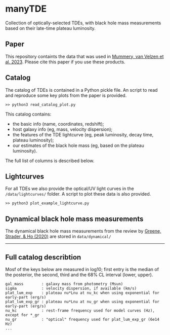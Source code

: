 # manyTDE
Collection of optically-selected TDEs, with black hole mass measurements based on their late-time plateau luminosity. 

## Paper
This repository containts the data that was used in [Mummery, van Velzen et al. 2023](https://ui.adsabs.harvard.edu/abs/2023arXiv230808255M/abstract). Please cite this paper if you use these products. 

## Catalog
The catalog of TDEs is contained in a Python pickle file. An script to read and reproduce some key plots from the paper is provided. 

`>> python3 read_catalog_plot.py`

This catalog contains: 
-  the basic info (name, coordinates, redshift);
-  host galaxy info (eg, mass,  velocity dispersion);
-  the features of the TDE lightcurve (eg, peak luminosity, decay time, plateau luminosity);
-  our estimates of the black hole mass (eg, based on the plateau luminosity).

The full list of columns is described below.  

## Lightcurves
For all TDEs we also provide the optical/UV light curves in the `/data/lightcurves/` folder. A script to plot these data is also provided. 

`>> python3 plot_example_lightcurve.py`

## Dynamical black hole mass measurements 
The dynamical black hole mass measurements from the review by [Greene, Strader, & Ho (2020)](https://ui.adsabs.harvard.edu/abs/2020ARA%26A..58..257G/abstract) are stored in `data/dynamical/`

***

## Full catalog describtion

Mosf of the keys below are measured in log10; first entry is the median of the posterior, the second, third and the 68% CL interval (lower, upper).

```
gal_mass        : galaxy mass from photometry (Msun)
sigma           : velocity dispersion, if available (km/s)
plat_lum_exp    : plateau nu*Lnu at nu_kc when using exponential for early-part (erg/s)
plat_lum_exp_gr : plateau nu*Lnu at nu_gr when using exponential for early-part (erg/s)
nu_kc           : rest-frame frequency used for model curves (Hz), except for *_gr
nu_gr           : "optical" frequency used for plat_lum_exp_gr (6e14 Hz)
...
```
